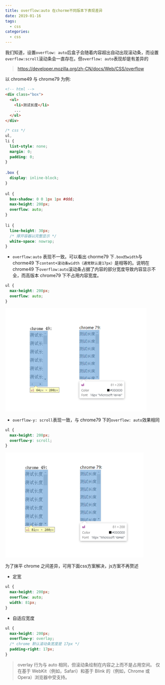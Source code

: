 ```yaml
---
title: overflow:auto 在chorme不同版本下表现差异
date: 2019-01-16
tags:
  - css
categories:
  - css
---
```


我们知道，设置`overflow: auto`后盒子会随着内容超出自动出现滚动条，而设置`overflow:scroll`滚动条会一直存在。但`overflow: auto`表现却是有差异的

> https://developer.mozilla.org/zh-CN/docs/Web/CSS/overflow

以 chrome49 与 chrome79 为例:

```html
<!-- html -->
<div class="box">
  <ul>
    <li>测试长度</li>
    ...
  </ul>
</div>
```

```css
/* css */
ul,
li {
  list-style: none;
  margin: 0;
  padding: 0;
}

.box {
  display: inline-block;
}

ul {
  box-shadow: 0 0 1px 1px #ddd;
  max-height: 200px;
  overflow: auto;
}

li {
  line-height: 30px;
  /* 撑开容器以完整显示 */
  white-space: nowrap;
}
```

- `overflow:auto` 表现不一致。可以看出 chorme79 下`.box的width`与 chorme49 下`content+滚动条width（通常默认是17px）`是相等的。说明在 chrome49 下`overflow:auto`滚动条占据了内容的部分宽度导致内容显示不全，而高版本 chrome79 下不占用内容宽度。

```css
ul {
  max-height: 200px;
  overflow: auto;
}
```

![overflow:auto](/lib/images/overflow.png)

- `overflow-y: scroll`表现一致，与 chrome79 下的`overflow: auto`效果相同

```css
ul {
  max-height: 200px;
  overflow-y: scroll;
}
```

![overflow:scroll](/lib/images/overflow_scroll.png)

为了抹平 chrome 之间差异，可用下面css方案解决，js方案不再赘述

- 定宽

```css
ul {
  max-height: 200px;
  overflow: auto;
  width: 81px;
}
```

- 自适应宽度

```css
ul {
  max-height: 200px;
  overflow-y: overlay;
  /* chrome 默认滚动条宽度是 17px */
  padding-right: 17px;
}
```

> overlay 行为与 auto 相同，但滚动条绘制在内容之上而不是占用空间。 仅在基于 WebKit（例如，Safari）和基于 Blink 的（例如，Chrome 或 Opera）浏览器中受支持。
